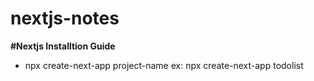 # nextjs-notes

**#Nextjs Installtion Guide**
- npx create-next-app project-name
  ex: npx create-next-app todolist